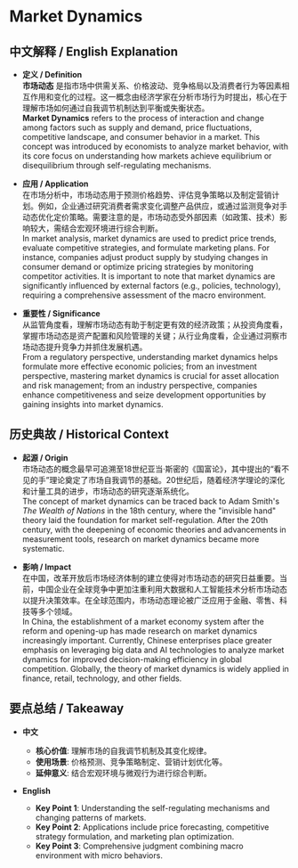 # Market Dynamics

## 中文解释 / English Explanation

* **定义 / Definition**  
  **市场动态** 是指市场中供需关系、价格波动、竞争格局以及消费者行为等因素相互作用和变化的过程。这一概念由经济学家在分析市场行为时提出，核心在于理解市场如何通过自我调节机制达到平衡或失衡状态。  
  **Market Dynamics** refers to the process of interaction and change among factors such as supply and demand, price fluctuations, competitive landscape, and consumer behavior in a market. This concept was introduced by economists to analyze market behavior, with its core focus on understanding how markets achieve equilibrium or disequilibrium through self-regulating mechanisms.

* **应用 / Application**  
  在市场分析中，市场动态用于预测价格趋势、评估竞争策略以及制定营销计划。例如，企业通过研究消费者需求变化调整产品供应，或通过监测竞争对手动态优化定价策略。需要注意的是，市场动态受外部因素（如政策、技术）影响较大，需结合宏观环境进行综合判断。  
  In market analysis, market dynamics are used to predict price trends, evaluate competitive strategies, and formulate marketing plans. For instance, companies adjust product supply by studying changes in consumer demand or optimize pricing strategies by monitoring competitor activities. It is important to note that market dynamics are significantly influenced by external factors (e.g., policies, technology), requiring a comprehensive assessment of the macro environment.

* **重要性 / Significance**  
  从监管角度看，理解市场动态有助于制定更有效的经济政策；从投资角度看，掌握市场动态是资产配置和风险管理的关键；从行业角度看，企业通过洞察市场动态提升竞争力并抓住发展机遇。  
  From a regulatory perspective, understanding market dynamics helps formulate more effective economic policies; from an investment perspective, mastering market dynamics is crucial for asset allocation and risk management; from an industry perspective, companies enhance competitiveness and seize development opportunities by gaining insights into market dynamics.

## 历史典故 / Historical Context

* **起源 / Origin**  
  市场动态的概念最早可追溯至18世纪亚当·斯密的《国富论》，其中提出的“看不见的手”理论奠定了市场自我调节的基础。20世纪后，随着经济学理论的深化和计量工具的进步，市场动态的研究逐渐系统化。  
  The concept of market dynamics can be traced back to Adam Smith's *The Wealth of Nations* in the 18th century, where the "invisible hand" theory laid the foundation for market self-regulation. After the 20th century, with the deepening of economic theories and advancements in measurement tools, research on market dynamics became more systematic.

* **影响 / Impact**  
  在中国，改革开放后市场经济体制的建立使得对市场动态的研究日益重要。当前，中国企业在全球竞争中更加注重利用大数据和人工智能技术分析市场动态以提升决策效率。在全球范围内，市场动态理论被广泛应用于金融、零售、科技等多个领域。  
  In China, the establishment of a market economy system after the reform and opening-up has made research on market dynamics increasingly important. Currently, Chinese enterprises place greater emphasis on leveraging big data and AI technologies to analyze market dynamics for improved decision-making efficiency in global competition. Globally, the theory of market dynamics is widely applied in finance, retail, technology, and other fields.

## 要点总结 / Takeaway

* **中文**  
  - **核心价值**: 理解市场的自我调节机制及其变化规律。  
  - **使用场景**: 价格预测、竞争策略制定、营销计划优化等。  
  - **延伸意义**: 结合宏观环境与微观行为进行综合判断。

* **English**  
  - **Key Point 1**: Understanding the self-regulating mechanisms and changing patterns of markets.  
  - **Key Point 2**: Applications include price forecasting, competitive strategy formulation, and marketing plan optimization.  
  - **Key Point 3**: Comprehensive judgment combining macro environment with micro behaviors.